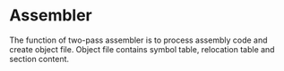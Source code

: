 # Assembler

The function of two-pass assembler is to process assembly code and create object file. 
Object file contains symbol table, relocation table and section content.
